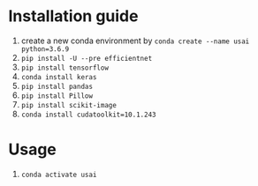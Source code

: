 # Installation guide
1. create a new conda environment by ```conda create --name usai python=3.6.9```
2. ```pip install -U --pre efficientnet```
3. ```pip install tensorflow```
4. ```conda install keras```
5. ```pip install pandas```
6. ```pip install Pillow```
7. ```pip install scikit-image```
8. ```conda install cudatoolkit=10.1.243```
# Usage
1. ```conda activate usai```
